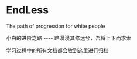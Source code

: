 # EndLess
The path of progression for white people

小白的进阶之路
----  路漫漫其修远兮，吾将上下而求索

学习过程中的所有文档都会放到这里进行归档
